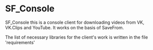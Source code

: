 # SF_Console

SF_Console this is a console client for downloading videos from VK, VK.Clips and YouTube. It works on the basis of SaveFrom. 

The list of necessary libraries for the client's work is written in the file 'requirements'
